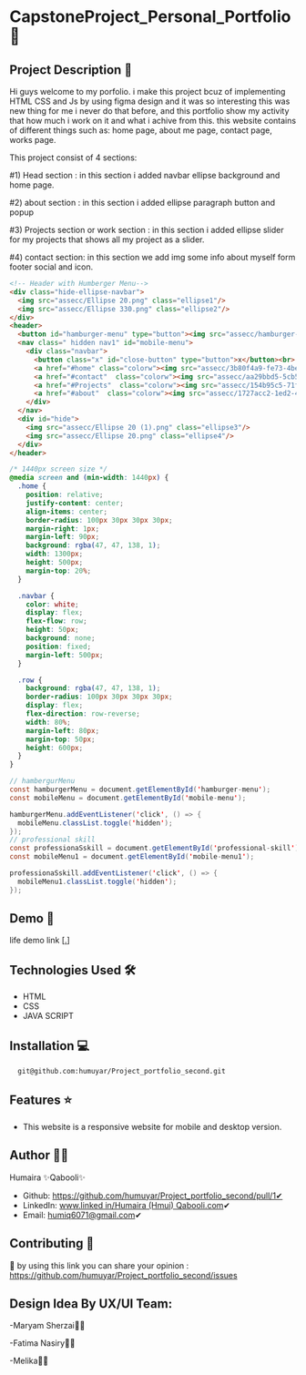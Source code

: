 # CapstoneProject_Personal_Portfolio🚀

## Project Description 📝

Hi guys welcome to my porfolio. i make this project bcuz of implementing HTML CSS and Js by using figma design and it was so interesting this was new thing for me i never do that before, and this portfolio show my activity that how much i work on it and what i achive from this.
this website contains of different things such as: home page, about me page, contact page, works page.

This project consist of 4 sections:

#1) Head section : in this section i added navbar ellipse background and home page.

#2) about section : in this section i added ellipse paragraph button and popup 

#3) Projects section or work section : in this section i added ellipse slider for my projects that shows all my project as a slider.

#4) contact section: in this section we add img some info about myself form footer social and icon.

```html
<!-- Header with Humberger Menu-->
<div class="hide-ellipse-navbar">
  <img src="assecc/Ellipse 20.png" class="ellipse1"/>
  <img src="assecc/Ellipse 330.png" class="ellipse2"/>
</div>
<header>
  <button id="hamburger-menu" type="button"><img src="assecc/hamburger-menu-1836479-1558656.webp" class="size"></button>
  <nav class=" hidden nav1" id="mobile-menu">
    <div class="navbar">
      <button class="x" id="close-button" type="button">x</button><br>
      <a href="#home" class="colorw"><img src="assecc/3b80f4a9-fe73-4bed-ad28-98d50f1e6e26.jfif" class="sizenav" />Home</a><br>
      <a href="#contact"  class="colorw"><img src="assecc/aa29bbd5-5cb5-4629-ab4b-3ee24d744175.jfif" class="sizenav"/>Contact</a><Br>
      <a href="#Projects"  class="colorw"><img src="assecc/154b95c5-71f6-4f08-8aa0-1097e5ddfe34.jfif" class="sizenav"/>Works</a><Br>
      <a href="#about"  class="colorw"><img src="assecc/1727acc2-1ed2-47dd-b1c1-20aefcde6e92.jfif"  class="sizenav" />AboutMe</a>
    </div>
  </nav>
  <div id="hide">
    <img src="assecc/Ellipse 20 (1).png" class="ellipse3"/>
    <img src="assecc/Ellipse 20.png" class="ellipse4"/>
  </div>
</header>
```

```css
/* 1440px screen size */
@media screen and (min-width: 1440px) {
  .home {
    position: relative;
    justify-content: center;
    align-items: center;
    border-radius: 100px 30px 30px 30px;
    margin-right: 1px;
    margin-left: 90px;
    background: rgba(47, 47, 138, 1);
    width: 1300px;
    height: 500px;
    margin-top: 20%;
  }

  .navbar {
    color: white;
    display: flex;
    flex-flow: row;
    height: 50px;
    background: none;
    position: fixed;
    margin-left: 500px;
  }

  .row {
    background: rgba(47, 47, 138, 1);
    border-radius: 100px 30px 30px 30px;
    display: flex;
    flex-direction: row-reverse;
    width: 80%;
    margin-left: 80px;
    margin-top: 50px;
    height: 600px;
  }
}
```

```Java Script
// hambergurMenu
const hamburgerMenu = document.getElementById('hamburger-menu');
const mobileMenu = document.getElementById('mobile-menu');

hamburgerMenu.addEventListener('click', () => {
  mobileMenu.classList.toggle('hidden');
});
// professional skill
const professionaSskill = document.getElementById('professional-skill');
const mobileMenu1 = document.getElementById('mobile-menu1');

professionaSskill.addEventListener('click', () => {
  mobileMenu1.classList.toggle('hidden');
});
```

## Demo 📸
life demo link [[.](https://humuyar.github.io/Project_portfolio_second/)]

## Technologies Used 🛠️
- HTML
- CSS
- JAVA SCRIPT

## Installation 💻

```clone
  git@github.com:humuyar/Project_portfolio_second.git
```
## Features ⭐
- This website is a responsive website for mobile and desktop version. 

## Author 👩‍💼
Humaira ✨Qabooli✨
- Github: https://github.com/humuyar/Project_portfolio_second/pull/1✔
- LinkedIn: [www.linked in/Humaira (Hmui) Qabooli.com](https://www.linkedin.com/in/humaira-qabooli-0aa529309/)✔
- Email: humiq6071@gmail.com✔

## Contributing 🤝
🎇 by using this link you can share your opinion : https://github.com/humuyar/Project_portfolio_second/issues


## Design Idea By UX/UI Team:
-Maryam Sherzai👩‍💻

-Fatima Nasiry👩‍💻

-Melika👩‍💻